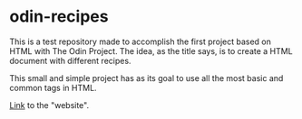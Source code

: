 # odin-recipes

This is a test repository made to accomplish the first project based on HTML with The Odin Project. The idea, as the title says, is to create a HTML document with different recipes.

This small and simple project has as its goal to use all the most basic and common tags in HTML.

[Link](https://andrescguerrero.github.io/webpages-attempts/the-odin-proj/odin-recipes/index.html) to the "website".
